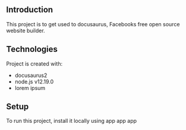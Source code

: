 ## Introduction
This project is to get used to docusaurus, Facebooks free open source website builder.
	
## Technologies
Project is created with:
* docusaurus2
* node.js v12.19.0
* lorem ipsum
	
## Setup
To run this project, install it locally using app app app
